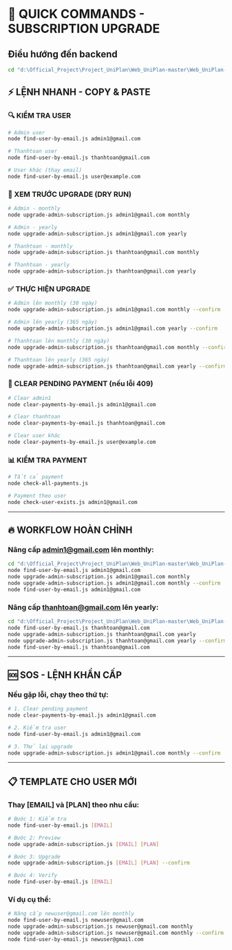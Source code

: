 # 🚀 QUICK COMMANDS - SUBSCRIPTION UPGRADE

## Điều hướng đến backend
```bash
cd "d:\Official_Project\Project_UniPlan\Web_UniPlan-master\Web_UniPlan-master\backend"
```

## ⚡ LỆNH NHANH - COPY & PASTE

### 🔍 KIỂM TRA USER
```bash
# Admin user
node find-user-by-email.js admin1@gmail.com

# Thanhtoan user  
node find-user-by-email.js thanhtoan@gmail.com

# User khác (thay email)
node find-user-by-email.js user@example.com
```

### 👀 XEM TRƯỚC UPGRADE (DRY RUN)
```bash
# Admin - monthly
node upgrade-admin-subscription.js admin1@gmail.com monthly

# Admin - yearly
node upgrade-admin-subscription.js admin1@gmail.com yearly

# Thanhtoan - monthly
node upgrade-admin-subscription.js thanhtoan@gmail.com monthly

# Thanhtoan - yearly
node upgrade-admin-subscription.js thanhtoan@gmail.com yearly
```

### ✅ THỰC HIỆN UPGRADE
```bash
# Admin lên monthly (30 ngày)
node upgrade-admin-subscription.js admin1@gmail.com monthly --confirm

# Admin lên yearly (365 ngày)
node upgrade-admin-subscription.js admin1@gmail.com yearly --confirm

# Thanhtoan lên monthly (30 ngày)
node upgrade-admin-subscription.js thanhtoan@gmail.com monthly --confirm

# Thanhtoan lên yearly (365 ngày)
node upgrade-admin-subscription.js thanhtoan@gmail.com yearly --confirm
```

### 🧹 CLEAR PENDING PAYMENT (nếu lỗi 409)
```bash
# Clear admin1
node clear-payments-by-email.js admin1@gmail.com

# Clear thanhtoan
node clear-payments-by-email.js thanhtoan@gmail.com

# Clear user khác
node clear-payments-by-email.js user@example.com
```

### 📊 KIỂM TRA PAYMENT
```bash
# Tất cả payment
node check-all-payments.js

# Payment theo user
node check-user-exists.js admin1@gmail.com
```

---

## 🔥 WORKFLOW HOÀN CHỈNH

### Nâng cấp admin1@gmail.com lên monthly:
```bash
cd "d:\Official_Project\Project_UniPlan\Web_UniPlan-master\Web_UniPlan-master\backend"
node find-user-by-email.js admin1@gmail.com
node upgrade-admin-subscription.js admin1@gmail.com monthly
node upgrade-admin-subscription.js admin1@gmail.com monthly --confirm
node find-user-by-email.js admin1@gmail.com
```

### Nâng cấp thanhtoan@gmail.com lên yearly:
```bash
cd "d:\Official_Project\Project_UniPlan\Web_UniPlan-master\Web_UniPlan-master\backend"
node find-user-by-email.js thanhtoan@gmail.com
node upgrade-admin-subscription.js thanhtoan@gmail.com yearly
node upgrade-admin-subscription.js thanhtoan@gmail.com yearly --confirm
node find-user-by-email.js thanhtoan@gmail.com
```

---

## 🆘 SOS - LỆNH KHẨN CẤP

### Nếu gặp lỗi, chạy theo thứ tự:
```bash
# 1. Clear pending payment
node clear-payments-by-email.js admin1@gmail.com

# 2. Kiểm tra user
node find-user-by-email.js admin1@gmail.com

# 3. Thử lại upgrade
node upgrade-admin-subscription.js admin1@gmail.com monthly --confirm
```

---

## 📋 TEMPLATE CHO USER MỚI

### Thay [EMAIL] và [PLAN] theo nhu cầu:
```bash
# Bước 1: Kiểm tra
node find-user-by-email.js [EMAIL]

# Bước 2: Preview
node upgrade-admin-subscription.js [EMAIL] [PLAN]

# Bước 3: Upgrade
node upgrade-admin-subscription.js [EMAIL] [PLAN] --confirm

# Bước 4: Verify
node find-user-by-email.js [EMAIL]
```

### Ví dụ cụ thể:
```bash
# Nâng cấp newuser@gmail.com lên monthly
node find-user-by-email.js newuser@gmail.com
node upgrade-admin-subscription.js newuser@gmail.com monthly
node upgrade-admin-subscription.js newuser@gmail.com monthly --confirm
node find-user-by-email.js newuser@gmail.com
```

